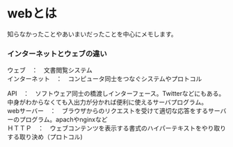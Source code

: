 # webとは
知らなかったことやあいまいだったことを中心にメモします。

### インターネットとウェブの違い  
ウェブ　：　文書閲覧システム  
インターネット　：　コンピュータ同士をつなぐシステムやプロトコル  

API　：　ソフトウェア同士の橋渡しインターフェース。Twitterなどにもある。中身がわからなくても入出力が分かれば便利に使えるサーバプログラム。  
webサーバー　：　ブラウザからのリクエストを受けて適切な応答をするサーバーのプログラム。apachやnginxなど  
ＨＴＴＰ　：　ウェブコンテンツを表示する書式のハイパーテキストをやり取りする取り決め（プロトコル)  

